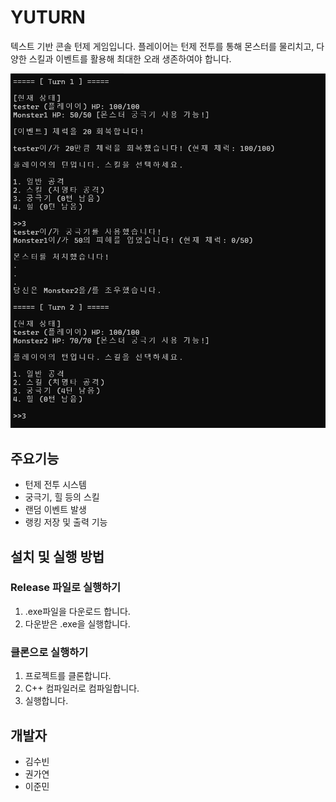 # YUTURN
텍스트 기반 콘솔 턴제 게임입니다. 플레이어는 턴제 전투를 통해 몬스터를 물리치고, 다양한 스킬과 이벤트를 활용해 최대한 오래 생존하여야 합니다. 

![게임 플레이 예시](source/img/screenshot.png)

## 주요기능
- 턴제 전투 시스템
- 궁극기, 힐 등의 스킬
- 랜덤 이벤트 발생
- 랭킹 저장 및 출력 기능

## 설치 및 실행 방법
### Release 파일로 실행하기
1. .exe파일을 다운로드 합니다.
2. 다운받은 .exe을 실행합니다.

### 클론으로 실행하기
1. 프로젝트를 클론합니다.
2. C++ 컴파일러로 컴파일합니다.
3. 실행합니다. 

## 개발자
- 김수빈
- 권가연
- 이준민
